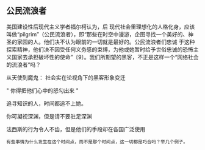 ## 公民流浪者

美国建设性后现代主义学者福尔柯认为，后 现代社会里理想化的人格化身，应该叫做“pilgrim”（公民流浪者），即“那些在时空中漫游，企图寻找一个美好的、神圣的家园的人。他们决不认为眼前的一切就是最好的。公民流浪者们忠诚 于这种探索精神，他们决不因受任何义务感的束缚，为他或她暂时给予世俗忠诚的恐怖主义国家去承担破坏性的使命”〔9〕。我们所期望的黑客，不正是这样一个“网络社会的流浪者”吗？

从天使到魔鬼： 社会实在论视角下的黑客形象变迁

" 你得把他们心中的怒勾出来 "

追寻知识的人，时间都追不上她。

你可凝视深渊，但是请不要驻足深渊

法西斯的行为令人不齿，但是他们的手段却在各国广泛使用

	有些事情为什么发生在这个时间点，而不是那个时间点，这一切都是巧合吗？举几个例子。

